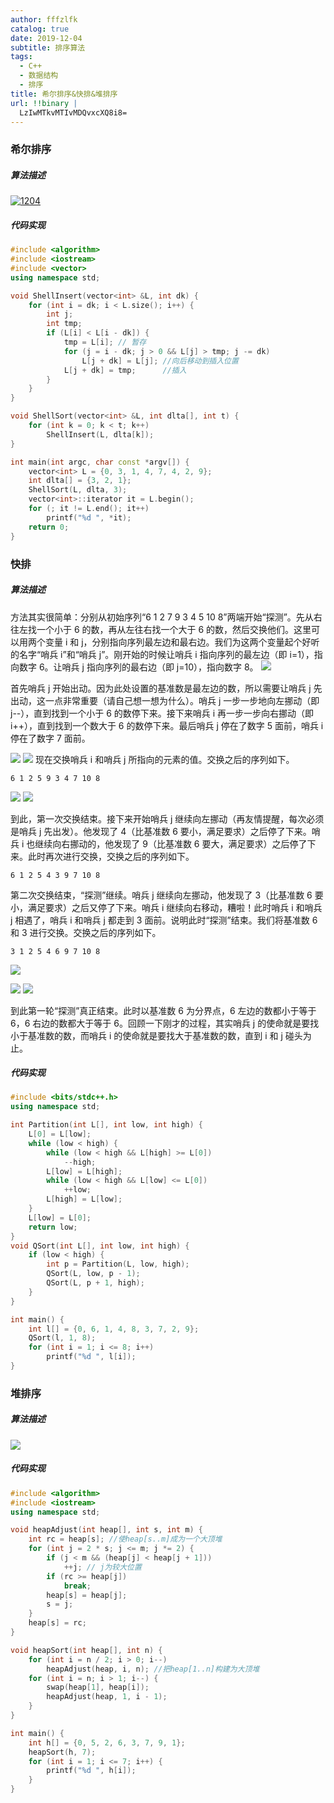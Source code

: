 ```yaml
---
author: fffzlfk
catalog: true
date: 2019-12-04
subtitle: 排序算法
tags:
  - C++
  - 数据结构
  - 排序
title: 希尔排序&快排&堆排序
url: !!binary |
  LzIwMTkvMTIvMDQvxcXQ8i8=
---
```



### 希尔排序
##### 算法描述
<a href="https://ibb.co/KzQQJG4"><img src="https://i.ibb.co/sJDDZPx/1204.png" alt="1204" border="0"></a>
##### 代码实现
```cpp
#include <algorithm>
#include <iostream>
#include <vector>
using namespace std;

void ShellInsert(vector<int> &L, int dk) {
    for (int i = dk; i < L.size(); i++) {
        int j;
        int tmp;
        if (L[i] < L[i - dk]) {
            tmp = L[i]; // 暂存
            for (j = i - dk; j > 0 && L[j] > tmp; j -= dk)
                L[j + dk] = L[j]; //向后移动到插入位置
            L[j + dk] = tmp;      //插入
        }
    }
}

void ShellSort(vector<int> &L, int dlta[], int t) {
    for (int k = 0; k < t; k++)
        ShellInsert(L, dlta[k]);
}

int main(int argc, char const *argv[]) {
    vector<int> L = {0, 3, 1, 4, 7, 4, 2, 9};
    int dlta[] = {3, 2, 1};
    ShellSort(L, dlta, 3);
    vector<int>::iterator it = L.begin();
    for (; it != L.end(); it++)
        printf("%d ", *it);
    return 0;
}
```

### 快排
##### 算法描述
方法其实很简单：分别从初始序列“6 1 2 7 9 3 4 5 10 8”两端开始“探测”。先从右往左找一个小于 6 的数，再从左往右找一个大于 6 的数，然后交换他们。这里可以用两个变量 i 和 j，分别指向序列最左边和最右边。我们为这两个变量起个好听的名字“哨兵 i”和“哨兵 j”。刚开始的时候让哨兵 i 指向序列的最左边（即 i=1），指向数字 6。让哨兵 j 指向序列的最右边（即 j=10），指向数字 8。
![](https://wiki.jikexueyuan.com/project/easy-learn-algorithm/images/3.1.png)

首先哨兵 j 开始出动。因为此处设置的基准数是最左边的数，所以需要让哨兵 j 先出动，这一点非常重要（请自己想一想为什么）。哨兵 j 一步一步地向左挪动（即 j--），直到找到一个小于 6 的数停下来。接下来哨兵 i 再一步一步向右挪动（即 i++），直到找到一个数大于 6 的数停下来。最后哨兵 j 停在了数字 5 面前，哨兵 i 停在了数字 7 面前。

![](https://wiki.jikexueyuan.com/project/easy-learn-algorithm/images/3.2.png)
![](https://wiki.jikexueyuan.com/project/easy-learn-algorithm/images/3.3.png)
现在交换哨兵 i 和哨兵 j 所指向的元素的值。交换之后的序列如下。
```
6 1 2 5 9 3 4 7 10 8
```
![](https://wiki.jikexueyuan.com/project/easy-learn-algorithm/images/3.4.png)
![](https://wiki.jikexueyuan.com/project/easy-learn-algorithm/images/3.5.png)

到此，第一次交换结束。接下来开始哨兵 j 继续向左挪动（再友情提醒，每次必须是哨兵 j 先出发）。他发现了 4（比基准数 6 要小，满足要求）之后停了下来。哨兵 i 也继续向右挪动的，他发现了 9（比基准数 6 要大，满足要求）之后停了下来。此时再次进行交换，交换之后的序列如下。
```
6 1 2 5 4 3 9 7 10 8
```
第二次交换结束，“探测”继续。哨兵 j 继续向左挪动，他发现了 3（比基准数 6 要小，满足要求）之后又停了下来。哨兵 i 继续向右移动，糟啦！此时哨兵 i 和哨兵 j 相遇了，哨兵 i 和哨兵 j 都走到 3 面前。说明此时“探测”结束。我们将基准数 6 和 3 进行交换。交换之后的序列如下。
```
3 1 2 5 4 6 9 7 10 8
```
![](https://wiki.jikexueyuan.com/project/easy-learn-algorithm/images/3.6.png)

![](https://wiki.jikexueyuan.com/project/easy-learn-algorithm/images/3.7.png)
![](https://wiki.jikexueyuan.com/project/easy-learn-algorithm/images/3.8.png)

到此第一轮“探测”真正结束。此时以基准数 6 为分界点，6 左边的数都小于等于 6，6 右边的数都大于等于 6。回顾一下刚才的过程，其实哨兵 j 的使命就是要找小于基准数的数，而哨兵 i 的使命就是要找大于基准数的数，直到 i 和 j 碰头为止。
##### 代码实现
```cpp
#include <bits/stdc++.h>
using namespace std;

int Partition(int L[], int low, int high) {
    L[0] = L[low];
    while (low < high) {
        while (low < high && L[high] >= L[0])
            --high;
        L[low] = L[high];
        while (low < high && L[low] <= L[0])
            ++low;
        L[high] = L[low];
    }
    L[low] = L[0];
    return low;
}
void QSort(int L[], int low, int high) {
    if (low < high) {
        int p = Partition(L, low, high);
        QSort(L, low, p - 1);
        QSort(L, p + 1, high);
    }
}

int main() {
    int l[] = {0, 6, 1, 4, 8, 3, 7, 2, 9};
    QSort(l, 1, 8);
    for (int i = 1; i <= 8; i++)
        printf("%d ", l[i]);
}
```
### 堆排序
##### 算法描述
![](https://pic3.zhimg.com/v2-96d015c3735bf3b996043e29d4a0fc96_b.webp)
##### 代码实现
```cpp
#include <algorithm>
#include <iostream>
using namespace std;

void heapAdjust(int heap[], int s, int m) {
    int rc = heap[s]; //使heap[s..m]成为一个大顶堆
    for (int j = 2 * s; j <= m; j *= 2) {
        if (j < m && (heap[j] < heap[j + 1]))
            ++j; // j为较大位置
        if (rc >= heap[j])
            break;
        heap[s] = heap[j];
        s = j;
    }
    heap[s] = rc;
}

void heapSort(int heap[], int n) {
    for (int i = n / 2; i > 0; i--)
        heapAdjust(heap, i, n); //把heap[1..n]构建为大顶堆
    for (int i = n; i > 1; i--) {
        swap(heap[1], heap[i]);
        heapAdjust(heap, 1, i - 1);
    }
}

int main() {
    int h[] = {0, 5, 2, 6, 3, 7, 9, 1};
    heapSort(h, 7);
    for (int i = 1; i <= 7; i++) {
        printf("%d ", h[i]);
    }
}
```